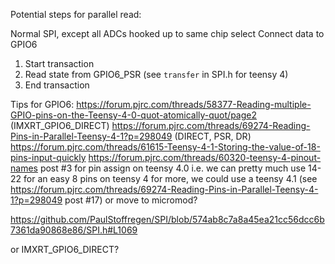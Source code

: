 Potential steps for parallel read:

Normal SPI, except all ADCs hooked up to same chip select
Connect data to GPIO6

1. Start transaction
2. Read state from GPIO6_PSR (see `transfer` in SPI.h for teensy 4)
3. End transaction

Tips for GPIO6:
https://forum.pjrc.com/threads/58377-Reading-multiple-GPIO-pins-on-the-Teensy-4-0-quot-atomically-quot/page2 (IMXRT_GPIO6_DIRECT)
https://forum.pjrc.com/threads/69274-Reading-Pins-in-Parallel-Teensy-4-1?p=298049 (DIRECT, PSR, DR)
https://forum.pjrc.com/threads/61615-Teensy-4-1-Storing-the-value-of-18-pins-input-quickly
https://forum.pjrc.com/threads/60320-teensy-4-pinout-names post #3 for pin assign on teensy 4.0
i.e. we can pretty much use 14-22 for an easy 8 pins on teensy 4
for more, we could use a teensy 4.1 (see https://forum.pjrc.com/threads/69274-Reading-Pins-in-Parallel-Teensy-4-1?p=298049 post #17)
or move to micromod?

https://github.com/PaulStoffregen/SPI/blob/574ab8c7a8a45ea21cc56dcc6b7361da90868e86/SPI.h#L1069

or IMXRT_GPIO6_DIRECT?
